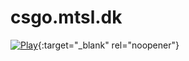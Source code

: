 # csgo.mtsl.dk

[![Play](https://csgo.mtsl.dk)](https://csgo.mtsl.dk){:target="_blank" rel="noopener"}
